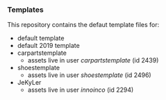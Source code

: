 ### Templates

This repository contains the defaut template files for:

- default template
- default 2019 template
- carpartstemplate
  - assets live in user _carpartstemplate_ (id 2439)
- shoestemplate
  - assets live in user _shoestemplate_ (id 2496)
- JeKyLer
  - assets live in user _innoinco_ (id 2294)

